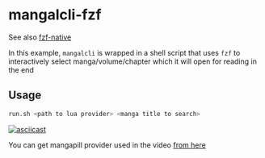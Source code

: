 # mangalcli-fzf

See also [fzf-native](../fzf-native)

In this example, `mangalcli` is wrapped in a shell script that
uses `fzf` to interactively select manga/volume/chapter which it will
open for reading in the end

## Usage

```bash
run.sh <path to lua provider> <manga title to search>
```

[![asciicast](https://asciinema.org/a/591780.svg)](https://asciinema.org/a/591780)

You can get mangapill provider used in the video [from here](https://github.com/mangalorg/saturno/blob/261c5739eacb73525fbe52705b8862a11c14040f/luas/mangapill.lua)
